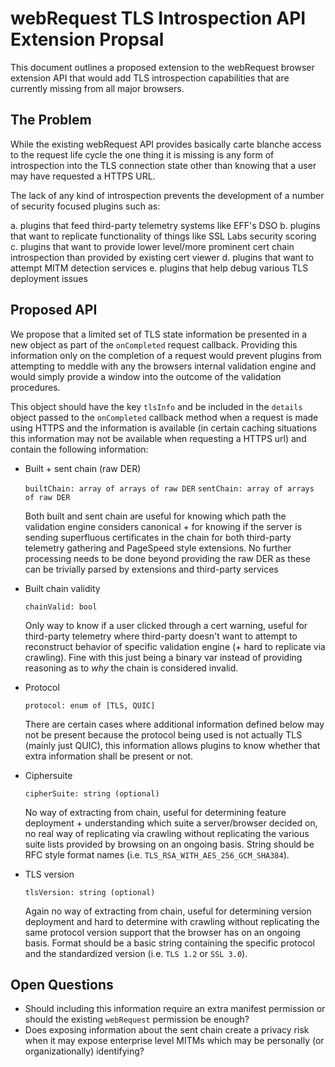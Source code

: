 # webRequest TLS Introspection API Extension Propsal

This document outlines a proposed extension to the webRequest browser extension API that would add TLS introspection capabilities that are currently missing from all major browsers.

## The Problem

While the existing webRequest API provides basically carte blanche access to the request life cycle the one thing it is missing is any form of introspection into the TLS connection state other than knowing that a user may have requested a HTTPS URL.

The lack of any kind of introspection prevents the development of a number of security focused plugins such as:

a. plugins that feed third-party telemetry systems like EFF's DSO
b. plugins that want to replicate functionality of things like SSL Labs security scoring
c. plugins that want to provide lower level/more prominent cert chain introspection than provided by existing cert viewer
d. plugins that want to attempt MITM detection services
e. plugins that help debug various TLS deployment issues

## Proposed API

We propose that a limited set of TLS state information be presented in a new object as part of the `onCompleted` request callback. Providing this information only on the completion of a request would prevent plugins from attempting to meddle with any the browsers internal validation engine and would simply provide a window into the outcome of the validation procedures.

This object should have the key `tlsInfo` and be included in the `details` object passed to the `onCompleted` callback method when a request is made using HTTPS and the information is available (in certain caching situations this information may not be available when requesting a HTTPS url) and contain the following information:

* Built + sent chain (raw DER)

  `builtChain: array of arrays of raw DER`
  `sentChain: array of arrays of raw DER`

  Both built and sent chain are useful for knowing which path the validation engine considers canonical + for knowing if the server is sending superfluous certificates in the chain for both third-party telemetry gathering and PageSpeed style extensions. No further processing needs to be done beyond providing the raw DER as these can be trivially parsed by extensions and third-party services

* Built chain validity

  `chainValid: bool`
  
  Only way to know if a user clicked through a cert warning, useful for third-party telemetry where third-party doesn't want to attempt to reconstruct behavior of specific validation engine (+ hard to replicate via crawling). Fine with this just being a binary var instead of providing reasoning as to _why_ the chain is considered invalid.

* Protocol

  `protocol: enum of [TLS, QUIC]`
  
  There are certain cases where additional information defined below may not be present because the protocol being used is not actually TLS (mainly just QUIC), this information allows plugins to know whether that extra information shall be present or not.

* Ciphersuite

  `cipherSuite: string (optional)`

  No way of extracting from chain, useful for determining feature deployment + understanding which suite a server/browser decided on, no real way of replicating via crawling without replicating the various suite lists provided by browsing on an ongoing basis. String should be RFC style format names (i.e. `TLS_RSA_WITH_AES_256_GCM_SHA384`).

* TLS version

  `tlsVersion: string (optional)`

  Again no way of extracting from chain, useful for determining version deployment and hard to determine with crawling without replicating the same protocol version support that the browser has on an ongoing basis. Format should be a basic string containing the specific protocol and the standardized version (i.e. `TLS 1.2` or `SSL 3.0`).

## Open Questions

* Should including this information require an extra manifest permission or should the existing `webRequest` permission be enough?
* Does exposing information about the sent chain create a privacy risk when it may expose enterprise level MITMs which may be personally (or organizationally) identifying?
